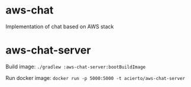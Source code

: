# aws-chat
Implementation of chat based on AWS stack

# aws-chat-server

Build image:
`./gradlew :aws-chat-server:bootBuildImage`

Run docker image:
`docker run -p 5000:5000 -t acierto/aws-chat-server`
